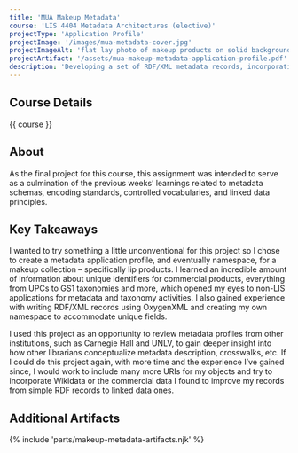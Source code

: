 ```yaml
---
title: 'MUA Makeup Metadata'
course: 'LIS 4404 Metadata Architectures (elective)'
projectType: 'Application Profile'
projectImage: '/images/mua-metadata-cover.jpg'
projectImageAlt: 'flat lay photo of makeup products on solid background'
projectArtifact: '/assets/mua-makeup-metadata-application-profile.pdf'
description: 'Developing a set of RDF/XML metadata records, incorporating knowledge gained related to metadata schemas, controlled vocabularies, and linked data principles'
---
```

## Course Details

{{ course }}

## About

As the final project for this course, this assignment was intended to serve as a culmination of the previous weeks’ learnings related to metadata schemas, encoding standards, controlled vocabularies, and linked data principles.

## Key Takeaways

I wanted to try something a little unconventional for this project so I chose to create a metadata application profile, and eventually namespace, for a makeup collection – specifically lip products. I learned an incredible amount of information about unique identifiers for commercial products, everything from UPCs to GS1 taxonomies and more, which opened my eyes to non-LIS applications for metadata and taxonomy activities. I also gained experience with writing RDF/XML records using OxygenXML and creating my own namespace to accommodate unique fields.

I used this project as an opportunity to review metadata profiles from other institutions, such as Carnegie Hall and UNLV, to gain deeper insight into how other librarians conceptualize metadata description, crosswalks, etc. If I could do this project again, with more time and the experience I’ve gained since, I would work to include many more URIs for my objects and try to incorporate Wikidata or the commercial data I found to improve my records from simple RDF records to linked data ones.

## Additional Artifacts

{% include 'parts/makeup-metadata-artifacts.njk' %}
